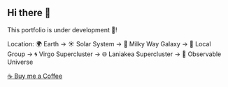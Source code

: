 ## Hi there 👋

This portfolio is under development 🙂!

Location: 🌍 Earth → ☀️ Solar System → 🌌 Milky Way Galaxy → 🌠 Local Group → 🌀 Virgo Supercluster → 🌐 Laniakea Supercluster → 🌌 Observable Universe

<a href="https://buymeacoffee.com/kooroshsaji" target="_blank" class="buy-me-a-coffee">
  <span class="coffee-icon">☕</span> Buy me a Coffee 
</a>

<!--
**kooroshsajadi/kooroshsajadi** is a ✨ _special_ ✨ repository because its `README.md` (this file) appears on your GitHub profile.

Here are some ideas to get you started:

- 🔭 I’m currently working on ...
- 🌱 I’m currently learning ...
- 👯 I’m looking to collaborate on ...
- 🤔 I’m looking for help with ...
- 💬 Ask me about ...
- 📫 How to reach me: ...
- 😄 Pronouns: ...
- ⚡ Fun fact: ...
-->
